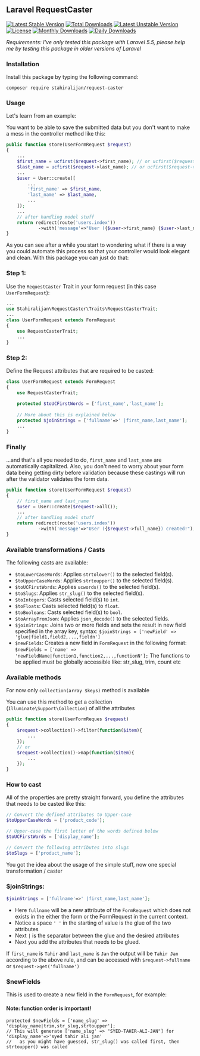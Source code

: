## Laravel RequestCaster

[![Latest Stable Version](https://poser.pugx.org/stahiralijan/request-caster/version)](https://packagist.org/packages/stahiralijan/request-caster)
[![Total Downloads](https://poser.pugx.org/stahiralijan/request-caster/downloads)](https://packagist.org/packages/stahiralijan/request-caster)
[![Latest Unstable Version](https://poser.pugx.org/stahiralijan/request-caster/v/unstable)](//packagist.org/packages/stahiralijan/request-caster)
[![License](https://poser.pugx.org/stahiralijan/request-caster/license)](https://packagist.org/packages/stahiralijan/request-caster)
[![Monthly Downloads](https://poser.pugx.org/stahiralijan/request-caster/d/monthly)](https://packagist.org/packages/stahiralijan/request-caster)
[![Daily Downloads](https://poser.pugx.org/stahiralijan/request-caster/d/daily)](https://packagist.org/packages/stahiralijan/request-caster)

*Requirements: I've only tested this package with Laravel 5.5, please help me by testing this package in older versions of Laravel*

### Installation

Install this package by typing the following command:
```shell
composer require stahiralijan/request-caster
```
### Usage
Let's learn from an example:

You want to be able to save the submitted data but you don't want to make a mess in the controller method like this:
```php
public function store(UserFormRequest $request)
{
    ...
    $first_name = ucfirst($request->first_name); // or ucfirst($request->get('first_name')
    $last_name = ucfirst($request->last_name); // or ucfirst($request->get('last_name') 
    ...
    $user = User::create([
        ...
        'first_name' => $first_name,
        'last_name' => $last_name,
        ...
    ]);
    ...
    // after handling model stuff
    return redirect(route('users.index'))
            ->with('message'=>"User ({$user->first_name} {$user->last_name}) created!");
}
```

As you can see after a while you start to wondering what if there is a way you could automate this process so that 
your controller would look elegant and clean. With this package you can just do that:

### Step 1:
Use the `RequestCaster` Trait in your form request (in this case `UserFormRequest`):
```php
...
use Stahiralijan\RequestCaster\Traits\RequestCasterTrait;
...
class UserFormRequest extends FormRequest
{
    use RequestCasterTrait;
    ...
}
```

### Step 2:
Define the Request attributes that are required to be casted:
```php
class UserFormRequest extends FormRequest
{
    use RequestCasterTrait;
    
    protected $toUCFirstWords = ['first_name','last_name'];
    
    // More about this is explained below
    protected $joinStrings = ['fullname'=>' |first_name,last_name'];
    ...
}
```
### Finally
...and that's all you needed to do, `first_name` and `last_name` are automatically capitalized. Also, you don't need to worry about your form data being getting dirty before validation because these castings will run after the validator validates the form data. 
```php
public function store(UserFormRequest $request)
{
    // first_name and last_name  
    $user = User::create($request->all());
    ...
    // after handling model stuff
    return redirect(route('users.index'))
            ->with('message'=>"User ({$request->full_name}) created!");
}
```
### Available transformations / Casts
The following casts are available: 
 - `$toLowerCaseWords`: Applies `strtolower()` to the selected field(s).
 - `$toUpperCaseWords`: Applies `strtoupper()` to the selected field(s).
 - `$toUCFirstWords`: Applies `ucwords()` to the selected field(s).
 - `$toSlugs`: Applies `str_slug()` to the selected field(s).
 - `$toIntegers`: Casts selected field(s) to `int`.
 - `$toFloats`: Casts selected field(s) to `float`.
 - `$toBooleans`: Casts selected field(s) to `bool`.
 - `$toArrayFromJson`: Applies `json_decode()` to the selected fields.
 - `$joinStrings`: Joins two or more fields and sets the result in new field specified in the array key, syntax: `$joinStrings = ['newField' => 'glue|field1,field2,...,fieldn']`
 - `$newFields`: Creates a new field in `FormRequest` in the following format: `$newFields = ['name' => 'newFieldName|function1,function2,...,functionN'];` The functions to be applied must be globally accessible like: str_slug, trim, count etc

### Available methods
For now only `collection(array $keys)` method is available

You can use this method to get a collection (`Illuminate\Support\Collection`) of all the attributes

```php
public function store(UserFormReques $request)
{
    $request->collection()->filter(function($item){
        ...
    });
    // or
    $request->collection()->map(function($item){
        ...
    });
}
```
### How to cast
All of the properties are pretty straight forward, you define the attributes that needs to be casted like this:
```php
// Convert the defined attributes to Upper-case
$toUpperCaseWords = ['product_code'];

// Upper-case the first letter of the words defined below
$toUCFirstWords = ['display_name'];

// Convert the following attributes into slugs
$toSlugs = ['product_name'];
``` 
You got the idea about the usage of the simple stuff, now one special transformation / caster

### $joinStrings:

```php
$joinStrings = ['fullname'=>' |first_name,last_name'];
```
 - Here `fullname` will be a new attribute of the `FormRequest` which does not exists in the either the form or the FormRequest in the current context.
 - Notice a space `' '` in the starting of value is the glue of the two attributes
 - Next `|` is the separator between the glue and the desired attributes
 - Next you add the attributes that needs to be glued.

If `first_name` is `Tahir` and `last_name` is `Jan` the output will be `Tahir Jan` according to the above rule, and can be accessed with `$request->fullname` or `$request->get('fullname')`

### $newFields
This is used to create a new field in the `FormRequest`, for example:

#### Note: function order is important!

```
protected $newFields = ['name_slug' => 'display_name|trim,str_slug,strtoupper'];
// This will generate ['name_slug' => "SYED-TAHIR-ALI-JAN"] for 'display_name'=>'syed tahir ali jan'
//   as you might have guessed, str_slug() was called first, then strtoupper() was called
```
